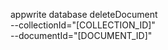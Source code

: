 appwrite database deleteDocument \
        --collectionId="[COLLECTION_ID]" \
        --documentId="[DOCUMENT_ID]"
